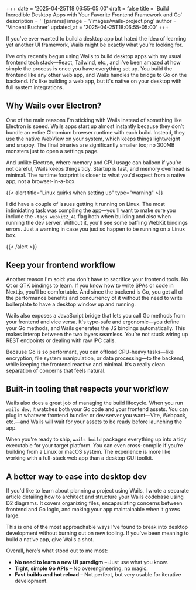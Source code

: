+++
date = '2025-04-25T18:06:55-05:00'
draft = false
title = 'Build Incredible Desktop Apps with Your Favorite Frontend Framework and Go'
description = ''
[params]
    image = '/images/wails-project.png'
    author = 'Vincent Buchner'
    updated_at = '2025-04-25T18:06:55-05:00'
+++

If you’ve ever wanted to build a desktop app but hated the idea of learning yet another UI framework, Wails might be exactly what you’re looking for.

I've only recently begun using Wails to build desktop apps with my usual frontend tech stack—React, Tailwind, etc., and I've been amazed at how simple the process is once you have everything set up. You build the frontend like any other web app, and Wails handles the bridge to Go on the backend. It's like building a web app, but it's native on your desktop with full system integrations.



## Why Wails over Electron?

One of the main reasons I’m sticking with Wails instead of something like Electron is speed. Wails apps start up almost instantly because they don’t bundle an entire Chromium browser runtime with each build. Instead, they use the native WebView on your system, which keeps things lightweight and snappy. The final binaries are significantly smaller too; no 300MB monsters just to open a settings page.

And unlike Electron, where memory and CPU usage can balloon if you’re not careful, Wails keeps things tidy. Startup is fast, and memory overhead is minimal. The runtime footprint is closer to what you'd expect from a native app, not a browser-in-a-box.

{{< alert title="Linux quirks when setting up" type="warning" >}}

I did have a couple of issues getting it running on Linux. The most intimidating task was compiling the app—you'll want to make sure you include the `-tags webkit2_41` flag both when building and also when running the dev server. Without it, you'll see some baffling WebKit bindings errors. Just a warning in case you just so happen to be running on a Linux box.

{{< /alert >}}

## Keep your frontend workflow

Another reason I'm sold: you don't have to sacrifice your frontend tools. No Qt or GTK bindings to learn. If you know how to write SPAs or code in Next.js, you'll be comfortable. And since the backend is Go, you get all of the performance benefits and concurrency of it without the need to write boilerplate to have a desktop window up and running.

Wails also exposes a JavaScript bridge that lets you call Go methods from your frontend and vice versa. It's type-safe and ergonomic—you define your Go methods, and Wails generates the JS bindings automatically. This makes interop between the two layers seamless. You’re not stuck wiring up REST endpoints or dealing with raw IPC calls.

Because Go is so performant, you can offload CPU-heavy tasks—like encryption, file system manipulation, or data processing—to the backend, while keeping the frontend reactive and minimal. It’s a really clean separation of concerns that feels natural.

## Built-in tooling that respects your workflow

Wails also does a great job of managing the build lifecycle. When you run `wails dev`, it watches both your Go code and your frontend assets. You can plug in whatever frontend bundler or dev server you want—Vite, Webpack, etc.—and Wails will wait for your assets to be ready before launching the app.

When you're ready to ship, `wails build` packages everything up into a tidy executable for your target platform. You can even cross-compile if you’re building from a Linux or macOS system. The experience is more like working with a full-stack web app than a desktop GUI toolkit.


## A better way to ease into desktop dev

If you'd like to learn about planning a project using Wails, I wrote a separate article detailing how to architect and structure your Wails codebase using D2 diagrams. It covers organizing files, encapsulating concerns between frontend and Go logic, and making your app maintainable when it grows large.

This is one of the most approachable ways I’ve found to break into desktop development without burning out on new tooling. If you’ve been meaning to build a native app, give Wails a shot.

Overall, here’s what stood out to me most:

- **No need to learn a new UI paradigm** – Just use what you know.
- **Tight, simple Go APIs** – No overengineering, no magic.
- **Fast builds and hot reload** – Not perfect, but very usable for iterative development.
